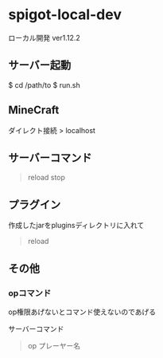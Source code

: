 # spigot-local-dev
ローカル開発 ver1.12.2

## サーバー起動
$ cd /path/to
$ run.sh

## MineCraft
ダイレクト接続 > localhost


## サーバーコマンド
> reload
> stop

## プラグイン
作成したjarをpluginsディレクトリに入れて
> reload


## その他
### opコマンド
op権限あげないとコマンド使えないのであげる

サーバーコマンド
> op プレーヤー名